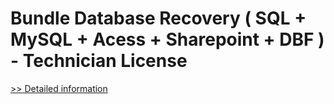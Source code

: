 # Bundle Database Recovery ( SQL + MySQL + Acess + Sharepoint + DBF ) - Technician License
[>> Detailed information](https://secure.element5.com/esales/product.html?productid=300548377&affiliateid=200057808)